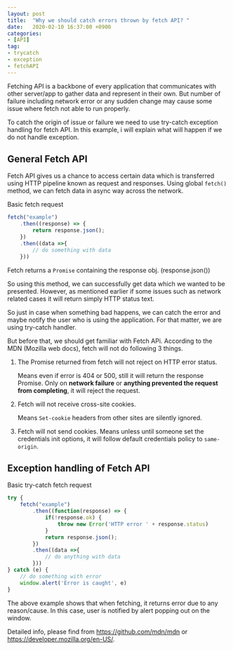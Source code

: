```yaml
---
layout: post
title:  "Why we should catch errors thrown by fetch API? "
date:   2020-02-10 16:37:00 +0900
categories: 
- [API]
tag:
- trycatch
- exception
- fetchAPI
---
```


Fetching API is a backbone of every application that communicates with other server/app to gather data and represent in their own. But number of failure including network error or any sudden change may cause some issue where fetch not able to run properly.

To catch the origin of issue or failure we need to use try-catch exception handling for fetch API. In this example, i will explain what will happen if we do not handle exception.

## General Fetch API

Fetch API gives us a chance to access certain data which is transferred using HTTP pipeline known as request and responses. Using global `fetch()` method, we can fetch data in async way across the network.


Basic fetch request

```js
fetch("example")
    .then((response) => {
        return response.json();
    })
    .then((data =>{
        // do something with data
    }))
```

Fetch returns a `Promise` containing the response obj. (response.json()) 

So using this method, we can successfully get data which we wanted to be presented. However, as mentioned earlier if some issues such as network related cases it will return simply HTTP status text. 

So just in case when something bad happens, we can catch the error and maybe notify the user who is using the application. For that matter, we are using try-catch handler.

But before that, we should get familiar with Fetch APi. According to the MDN (Mozilla web docs), fetch will not do following 3 things.

1. The Promise returned from fetch will not reject on HTTP error status. 
   
   Means even if error is 404 or 500, still it will return the response Promise. Only on **network failure** or **anything prevented the request from completing**, it will reject the request.

2. Fetch will not receive cross-site cookies. 

    Means `Set-cookie` headers from other sites are silently ignored.

3. Fetch will not send cookies.
    Means unless until someone set the credentials init options, it will follow default credentials policy to `same-origin`.

## Exception handling of Fetch API

Basic try-catch fetch request

```js
try {
    fetch("example")
        .then((function(response) => {
            if(!response.ok) {
                throw new Error('HTTP error ' + response.status)
            }
            return response.json();
        })
        .then((data =>{
            // do anything with data
        }))
} catch (e) {
    // do something with error
    window.alert('Error is caught', e)
}

```
The above example shows that when fetching, it returns error due to any reason/cause. In this case, user is notified by alert popping out on the window.

Detailed info, please find from <https://github.com/mdn/mdn> or <https://developer.mozilla.org/en-US/>.